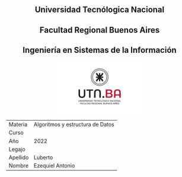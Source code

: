 <h2 align=center>Universidad Tecnólogica Nacional</h2>

<h2 align=center>Facultad Regional Buenos Aires </h2>

<h2 align=center>Ingeniería en Sistemas de la Información</h2>

<p align="center">
<img  src="utn_logo.jpg" width="50%" height="50%" />
</p>

|   | |
|:---------|:---------------------------------|
|Materia   |Algoritmos y estructura de Datos  |
| Curso    |                                  |
| Año      | 2022                             |
| Legajo   |                                  |
| Apellido | Luberto                          |
| Nombre   | Ezequiel Antonio                 |